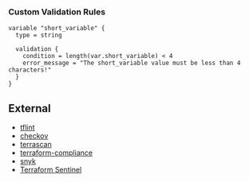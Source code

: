 ### Custom Validation Rules

```
variable "short_variable" {
  type = string

  validation {
    condition = length(var.short_variable) < 4
    error_message = "The short_variable value must be less than 4 characters!"
  }
}
```

## External


- [tflint](https://github.com/terraform-linters/tflint)
- [checkov](https://github.com/bridgecrewio/checkov)
- [terrascan](https://github.com/accurics/terrascan)
- [terraform-compliance](https://terraform-compliance.com/)
- [snyk](https://support.snyk.io/hc/en-us/articles/360010916577-Scan-and-fix-security-issues-in-your-Terraform-files)
- [Terraform Sentinel](https://www.terraform.io/docs/cloud/sentinel/index.html)
